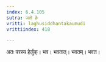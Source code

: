 ```yaml
---
index: 6.4.105
sutra: अतो हेः
vritti: laghusiddhantakaumudi
vrittiindex: 418

---
```

अतः परस्य हेर्लुक्। भव। भवतात्। भवतम्। भवत।